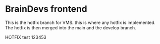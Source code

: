 # BrainDevs frontend

This is the hotfix branch for VMS.
this is where any hotfix is implemented. The hotfix is then merged into the main and the develop branch.


HOTFIX test 123453
